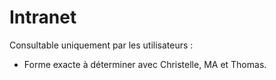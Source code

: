 # Intranet

Consultable uniquement par les utilisateurs :
- Forme exacte à déterminer avec Christelle, MA et Thomas.
